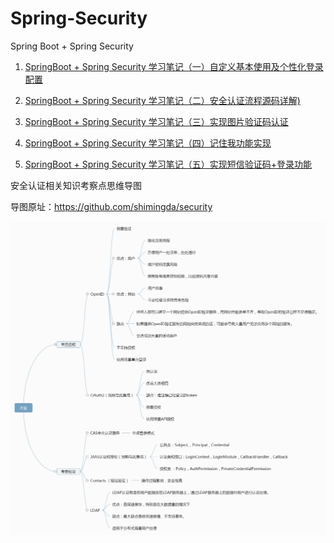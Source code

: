 # Spring-Security

Spring Boot  + Spring Security

1. [SpringBoot + Spring Security 学习笔记（一）自定义基本使用及个性化登录配置](https://woodwhales.github.io/2019/04/12/026/)

2. [SpringBoot + Spring Security 学习笔记（二）安全认证流程源码详解)](https://woodwhales.github.io/2019/04/12/027/)

3. [SpringBoot + Spring Security 学习笔记（三）实现图片验证码认证](https://woodwhales.github.io/2019/04/12/028/)

4. [SpringBoot + Spring Security 学习笔记（四）记住我功能实现](https://woodwhales.github.io/2019/04/12/029/)

5. [SpringBoot + Spring Security 学习笔记（五）实现短信验证码+登录功能](https://woodwhales.github.io/2019/04/24/030/)

安全认证相关知识考察点思维导图

导图原址：<https://github.com/shimingda/security>

![](images\安全相关知识点.png)